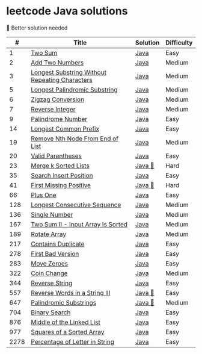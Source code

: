 # leetcode Java solutions

:see_no_evil: Better solution needed

| #    | Title                                                                                                                          | Solution                                                       | Difficulty |
|------|--------------------------------------------------------------------------------------------------------------------------------|----------------------------------------------------------------|------------|
| 1    | [Two Sum](https://leetcode.com/problems/two-sum/)                                                                              | [Java](./src/two-sum.java)                                     | Easy       |
| 2    | [Add Two Numbers](https://leetcode.com/problems/add-two-numbers/)                                                              | [Java](./src/add-two-numbers.java)                             | Medium     |
| 3    | [Longest Substring Without Repeating Characters](https://leetcode.com/problems/longest-substring-without-repeating-characters/) | [Java](./src/longest-sub-without-rep-char.java)                | Medium     |
| 5    | [Longest Palindromic Substring](https://leetcode.com/problems/longest-palindromic-substring/)                                  | [Java](./src/Longest-Palindromic-Substring.java)               | Medium     |
| 6    | [Zigzag Conversion](https://leetcode.com/problems/zigzag-conversion/)                                                          | [Java](./src/Zigzag-Conversion.java)                           | Medium     |
| 7    | [Reverse Integer](https://leetcode.com/problems/reverse-integer/)                                                              | [Java](./src/Reverse-Integer.java)                             | Medium     |
| 9    | [Palindrome Number](https://leetcode.com/problems/palindrome-number/)                                                          | [Java](./src/palindrome-number.java)                           | Easy       |
| 14   | [Longest Common Prefix](https://leetcode.com/problems/longest-common-prefix/)                                                  | [Java](./src/longest-common-prefix.java)                       | Easy       |
| 19   | [Remove Nth Node From End of List](https://leetcode.com/problems/remove-nth-node-from-end-of-list/)                                                  | [Java](./src/remove-nth-node-from-end-of-list.java)                       | Medium     |
| 20   | [Valid Parentheses](https://leetcode.com/problems/valid-parentheses/)                                                          | [Java](./src/valid-parentheses.java)                           | Easy       |
| 23   | [ Merge k Sorted Lists](https://leetcode.com/problems/merge-k-sorted-lists/)                                                          | [Java :see_no_evil:](./src/merge-k-sorted-lists.java)          | Hard       |
| 35   | [Search Insert Position](https://leetcode.com/problems/search-insert-position/)                                                | [Java](./src/search-insert-position.java)                      | Easy       |
| 41   | [First Missing Positive](https://leetcode.com/problems/first-missing-positive/)                                                | [Java :see_no_evil:](./src/first-missing-positive.java)        | Hard       |
| 66   | [Plus One](https://leetcode.com/problems/plus-one/)                                                | [Java](./src/plus-one.java)                                    | Easy       |
| 128  | [Longest Consecutive Sequence](https://leetcode.com/problems/longest-consecutive-sequence/)                                    | [Java](./src/longest-consecutive-sequence.java)                | Medium     |
| 136  | [Single Number](https://leetcode.com/problems/single-number/)                                    | [Java](./src/single-number.java)                | Medium     |
| 167  | [Two Sum II - Input Array Is Sorted](https://leetcode.com/problems/two-sum-ii-input-array-is-sorted/)                          | [Java](./src/two-sum-ii-input-array-is-sorted.java)            | Medium     |
| 189  | [Rotate Array](https://leetcode.com/problems/rotate-array/)                                                                    | [Java](./src/rotate-array.java)                                | Medium     |
| 217  | [Contains Duplicate](https://leetcode.com/problems/contains-duplicate/)                                                        | [Java](./src/contains-duplicate.java)                          | Easy       |
| 278  | [First Bad Version](https://leetcode.com/problems/first-bad-version/)                                                          | [Java](./src/first-bad-version.java)                           | Easy       |
| 283  | [Move Zeroes](https://leetcode.com/problems/move-zeroes/)                                                                      | [Java](./src/move-zeroes.java)                                 | Easy       |
| 322  | [Coin Change](https://leetcode.com/problems/coin-change/)                                                                      | [Java](./src/coin-change.java)                                 | Medium     |
| 344  | [Reverse String](https://leetcode.com/problems/reverse-string/)                                                                                                             | [Java](./src/reverse-string.java)                              | Easy       |
| 557  | [Reverse Words in a String III](https://leetcode.com/problems/reverse-words-in-a-string-iii/)                                                                                                             | [Java :see_no_evil:](./src/reverse-words-in-a-string-iii.java) | Easy       |
| 647  | [Palindromic Substrings](https://leetcode.com/problems/palindromic-substrings/)                                                | [Java :see_no_evil:](./src/palindromic-substrings.java)        | Medium     |
| 704  | [Binary Search](https://leetcode.com/problems/binary-search/)                                                                  | [Java](./src/binary-search.java)                               | Easy       |
| 876  | [Middle of the Linked List](https://leetcode.com/problems/middle-of-the-linked-list/)                                                                  | [Java](./src/middle-of-the-linked-list.java)                               | Easy       |
| 977  | [Squares of a Sorted Array](https://leetcode.com/problems/squares-of-a-sorted-array/)                                          | [Java](./src/squares-of-a-sorted-array.java)                   | Easy       |
| 2278 | [Percentage of Letter in String](https://leetcode.com/problems/percentage-of-letter-in-string/)                                          | [Java](./src/percentage-of-letter-in-string.java)              | Easy       |